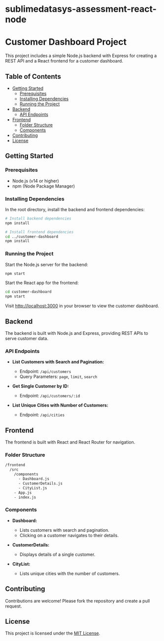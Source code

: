 # sublimedatasys-assessment-react-node

# Customer Dashboard Project

This project includes a simple Node.js backend with Express for creating a REST API and a React frontend for a customer dashboard.

## Table of Contents

- [Getting Started](#getting-started)
  - [Prerequisites](#prerequisites)
  - [Installing Dependencies](#installing-dependencies)
  - [Running the Project](#running-the-project)
- [Backend](#backend)
  - [API Endpoints](#api-endpoints)
- [Frontend](#frontend)
  - [Folder Structure](#folder-structure)
  - [Components](#components)
- [Contributing](#contributing)
- [License](#license)

## Getting Started

### Prerequisites

- Node.js (v14 or higher)
- npm (Node Package Manager)

### Installing Dependencies

In the root directory, install the backend and frontend dependencies:

```bash
# Install backend dependencies
npm install

# Install frontend dependencies
cd ../customer-dashboard
npm install
```

### Running the Project

Start the Node.js server for the backend:

```bash
npm start
```

Start the React app for the frontend:

```bash
cd customer-dashboard
npm start
```

Visit [http://localhost:3000](http://localhost:3000) in your browser to view the customer dashboard.

## Backend

The backend is built with Node.js and Express, providing REST APIs to serve customer data.

### API Endpoints

- **List Customers with Search and Pagination:**
  - Endpoint: `/api/customers`
  - Query Parameters: `page`, `limit`, `search`

- **Get Single Customer by ID:**
  - Endpoint: `/api/customers/:id`

- **List Unique Cities with Number of Customers:**
  - Endpoint: `/api/cities`

## Frontend

The frontend is built with React and React Router for navigation.

### Folder Structure

```bash
/frontend
  /src
    /components
      - Dashboard.js
      - CustomerDetails.js
      - CityList.js
    - App.js
    - index.js
```

### Components

- **Dashboard:**
  - Lists customers with search and pagination.
  - Clicking on a customer navigates to their details.

- **CustomerDetails:**
  - Displays details of a single customer.

- **CityList:**
  - Lists unique cities with the number of customers.

## Contributing

Contributions are welcome! Please fork the repository and create a pull request.

## License

This project is licensed under the [MIT License](LICENSE).
